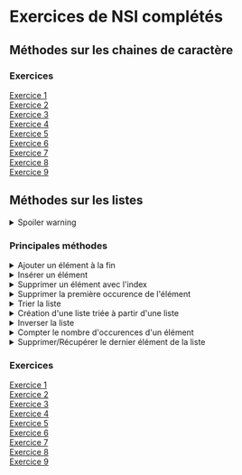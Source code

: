 # Exercices de NSI complétés
## Méthodes sur les chaines de caractère

### Exercices
[Exercice 1](Méthodes%20sur%20les%20chaines%20de%20caractère/Ex1.py)  
[Exercice 2](Méthodes%20sur%20les%20chaines%20de%20caractère/Ex2.py)  
[Exercice 3](Méthodes%20sur%20les%20chaines%20de%20caractère/Ex3.py)  
[Exercice 4](Méthodes%20sur%20les%20chaines%20de%20caractère/Ex4.py)  
[Exercice 5](Méthodes%20sur%20les%20chaines%20de%20caractère/Ex5.py)  
[Exercice 6](Méthodes%20sur%20les%20chaines%20de%20caractère/Ex6.py)  
[Exercice 7](Méthodes%20sur%20les%20chaines%20de%20caractère/Ex7.py)  
[Exercice 8](Méthodes%20sur%20les%20chaines%20de%20caractère/Ex8.py)  
[Exercice 9](Méthodes%20sur%20les%20chaines%20de%20caractère/Ex9.py)  

## Méthodes sur les listes

<details>
  <summary>Spoiler warning</summary>
  
  ```javascript
  console.log("I'm a code block!");
  ```
</details>

### Principales méthodes
<details>
  <summary>Ajouter un élément à la fin</summary>
```python
liste.append(elt)

</details>


<details>
  <summary>Insérer un élément</summary>

  liste.insert(index, elt)

</details>

<details>
  <summary>Supprimer un élément avec l'index</summary>

  del liste[index]

</details>

<details>
  <summary>Supprimer la première occurence de l'élément </summary>

  liste.remove(elt)

</details>

<details>
  <summary>Trier la liste</summary>

  liste.sort()

  <details>
    <summary>Inverser le tri</summary>
    liste.sort(reverse=True)
  </details>

</details>

<details>
  <summary>Création d'une liste triée à partir d'une liste</summary>

  sorted(liste)

  <details>
    <summary>Inverser le tri</summary>
      sorted(liste, reverse=True)
  </details>

</details>

<details>
  <summary>Inverser la liste</summary>

  liste.reverse()

</details>

<details>
  <summary>Compter le nombre d'occurences d'un élément</summary>

  liste.count(elt)

</details>

<details>
  <summary>Supprimer/Récupérer le dernier élément de la liste</summary>

  liste.pop()  
  <sub>note : cette méthode renvoie l'élément cela veut dire que pour  
  a = liste.pop()  
  a contiendra le dernier élément de la liste</sub>

</details>

### Exercices
[Exercice 1](Méthodes%20sur%20les%listes/Ex1.py)  
[Exercice 2](Méthodes%20sur%20les%listes/Ex2.py)  
[Exercice 3](Méthodes%20sur%20les%listes/Ex3.py)  
[Exercice 4](Méthodes%20sur%20les%listes/Ex4.py)  
[Exercice 5](Méthodes%20sur%20les%listes/Ex5.py)  
[Exercice 6](Méthodes%20sur%20les%listes/Ex6.py)  
[Exercice 7](Méthodes%20sur%20les%listes/Ex7.py)  
[Exercice 8](Méthodes%20sur%20les%listes/Ex8.py)  
[Exercice 9](Méthodes%20sur%20les%listes/Ex9.py)  